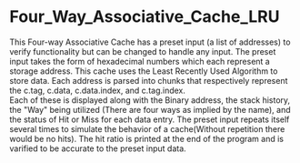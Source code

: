 # Four_Way_Associative_Cache_LRU
This Four-way Associative Cache has a preset input (a list of addresses) to verify functionality but can be changed to handle any input.
The preset input takes the form of hexadecimal numbers which each represent a storage address.
This cache uses the Least Recently Used Algorithm to store data. 
Each address is parsed into chunks that respectively represent the c.tag, c.data, c.data.index, and c.tag.index.  
Each of these is displayed along with the Binary address, the stack history, the "Way" being utilized (There are four ways as implied by the name), 
and the status of Hit or Miss for each data entry. 
The preset input repeats itself several times to simulate the behavior of a cache(Without repetition there would be no hits). 
The hit ratio is printed at the end of the program and is varified to be accurate to the preset input data.
